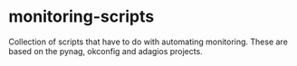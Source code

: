 monitoring-scripts
==================

Collection of scripts that have to do with automating monitoring. These are based on the pynag, okconfig and adagios projects.
